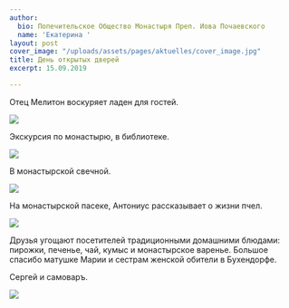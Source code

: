 ```yaml
---
author:
  bio: Попечительское Общество Монастыря Преп. Иова Почаевского
  name: 'Екатерина '
layout: post
cover_image: "/uploads/assets/pages/aktuelles/cover_image.jpg"
title: День открытых дверей
excerpt: 15.09.2019

---
```

Отец Мелитон воскуряет ладен для гостей.

![](https://res.cloudinary.com/hiobmon/image/upload/v1569155879/media/2019/f7be2fcf-6c1f-4765-b249-58e9004c2eee_wssmiy.jpg)

Экскурсия по монастырю, в библиотеке.

![](https://res.cloudinary.com/hiobmon/image/upload/v1569155913/media/2019/9926e96c-11ba-4fce-b6b1-defb1712782c_csivzb.jpg)

В монастырской свечной.

![](https://res.cloudinary.com/hiobmon/image/upload/v1569155951/media/2019/ff59d295-497d-4aa1-8c7c-b2cf92c3e994_q5acal.jpg)

На монастырской пасеке, Антониус рассказывает о жизни пчел.

![](https://res.cloudinary.com/hiobmon/image/upload/v1569155972/media/2019/2459ac08-394e-4a8f-b721-b661c004dd4f_copy_lz72wn.jpg)

Друзья угощают посетителей традиционными домашними блюдами: пирожки, печенье, чай, кумыс и монастырское варенье. Большое спасибо матушке Марии и сестрам женской обители в Бухендорфе.

Сергей и самоваръ.

![](https://res.cloudinary.com/hiobmon/image/upload/v1569156458/media/2019/2019-09-22_14-47-13_rknghu.png)